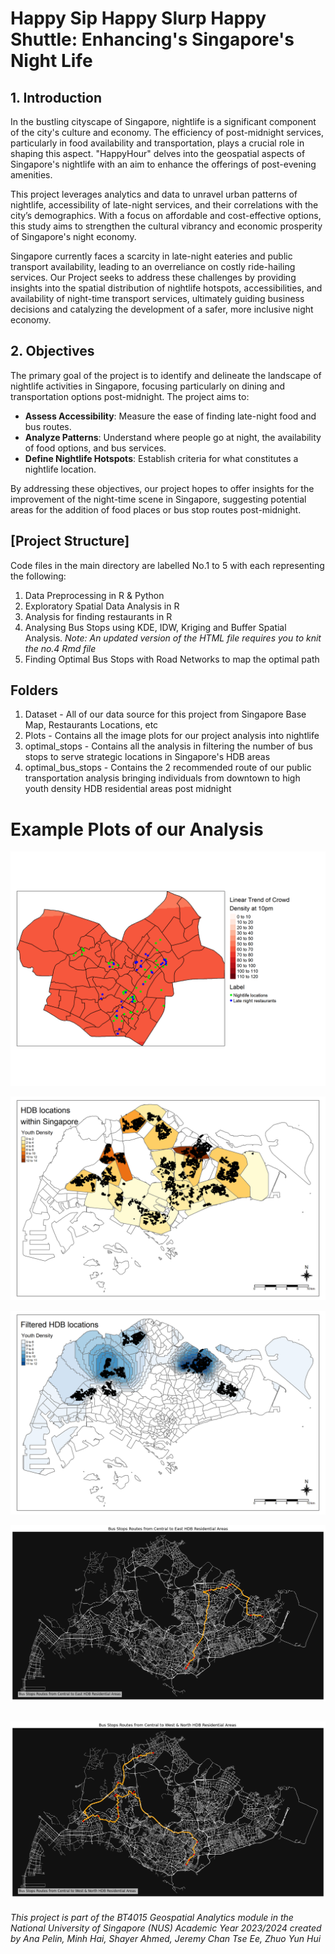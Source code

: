 # Happy Sip Happy Slurp Happy Shuttle: Enhancing's Singapore's Night Life

## 1. Introduction

In the bustling cityscape of Singapore, nightlife is a significant component of the city's culture and economy. The efficiency of post-midnight services, particularly in food availability and transportation, plays a crucial role in shaping this aspect. "HappyHour" delves into the geospatial aspects of Singapore's nightlife with an aim to enhance the offerings of post-evening amenities.

This project leverages analytics and data to unravel urban patterns of nightlife, accessibility of late-night services, and their correlations with the city’s demographics. With a focus on affordable and cost-effective options, this study aims to strengthen the cultural vibrancy and economic prosperity of Singapore's night economy.

Singapore currently faces a scarcity in late-night eateries and public transport availability, leading to an overreliance on costly ride-hailing services. Our Project seeks to address these challenges by providing insights into the spatial distribution of nightlife hotspots, accessibilities, and availability of night-time transport services, ultimately guiding business decisions and catalyzing the development of a safer, more inclusive night economy.

## 2. Objectives

The primary goal of the project is to identify and delineate the landscape of nightlife activities in Singapore, focusing particularly on dining and transportation options post-midnight. The project aims to:

- **Assess Accessibility**: Measure the ease of finding late-night food and bus routes.
- **Analyze Patterns**: Understand where people go at night, the availability of food options, and bus services.
- **Define Nightlife Hotspots**: Establish criteria for what constitutes a nightlife location.

By addressing these objectives, our project hopes to offer insights for the improvement of the night-time scene in Singapore, suggesting potential areas for the addition of food places or bus stop routes post-midnight.

## [Project Structure]
Code files in the main directory are labelled No.1 to 5 with each representing the following: 
1. Data Preprocessing in R & Python
2. Exploratory Spatial Data Analysis in R
3. Analysis for finding restaurants in R
4. Analysing Bus Stops using KDE, IDW, Kriging and Buffer Spatial Analysis. 
*Note: An updated version of the HTML file requires you to knit the no.4 Rmd file*
5. Finding Optimal Bus Stops with Road Networks to map the optimal path

## Folders
1. Dataset - All of our data source for this project from Singapore Base Map, Restaurants Locations, etc
2. Plots - Contains all the image plots for our project analysis into nightlife
3. optimal_stops - Contains all the analysis in filtering the number of bus stops to serve strategic locations in Singapore's HDB areas
4. optimal_bus_stops - Contains the 2 recommended route of our public transportation analysis bringing individuals from downtown to high youth density HDB residential areas post midnight

# Example Plots of our Analysis
![linear trends.gif](plots%2Fcrowd_density%2Flinear%20trends.gif)

![hdb_yth_plot.png](plots%2Foptimal_stops%2Fhdb_yth_plot.png)

![idw_final.png](plots%2Foptimal_stops%2Fidw_final.png)

![east_optimal_bus_route.png](plots%2Foptimal_bus_routes%2Feast_optimal_bus_route.png)

![west_optimal_busroute.png](plots%2Foptimal_bus_routes%2Fwest_optimal_busroute.png)
---
*This project is part of the BT4015 Geospatial Analytics module in the National University of Singapore (NUS) Academic Year 2023/2024 created by Ana Pelin, Minh Hai, Shayer Ahmed, Jeremy Chan Tse Ee, Zhuo Yun Hui*


